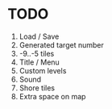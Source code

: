 ﻿TODO
====

1. Load / Save
1. Generated target number
1. -9..-5 tiles
1. Title / Menu
1. Custom levels
1. Sound 
1. Shore tiles
1. Extra space on map
